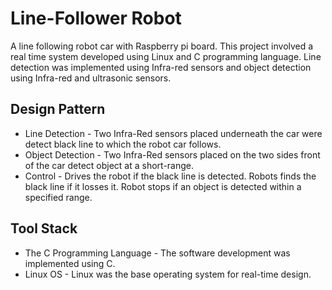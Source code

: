 # Line-Follower Robot
A line following robot car with Raspberry pi board. This project involved a real time system developed using Linux and C programming language. Line detection was implemented using Infra-red sensors and object detection using Infra-red and ultrasonic sensors. 
 
## Design Pattern
* Line Detection - Two Infra-Red sensors placed underneath the car were  detect black line to which the robot car follows. 
* Object Detection - Two Infra-Red sensors placed on the two sides front of the car  detect object at a short-range.
* Control - Drives the robot if  the  black  line is detected. Robots finds the black line if it losses it. Robot stops if an object is detected within a specified range.

## Tool Stack
* The C Programming Language - The software development was implemented  using C.
* Linux OS - Linux was the base operating system for real-time design.
